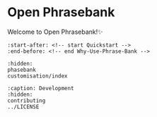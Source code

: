 # Open Phrasebank

Welcome to Open Phrasebank!✨

```{include} ../README.md
:start-after: <!-- start Quickstart -->
:end-before: <!-- end Why-Use-Phrase-Bank -->
```

```{toctree}
:hidden:
phasebank
customisation/index
```

```{toctree}
:caption: Development
:hidden:
contributing
../LICENSE
```